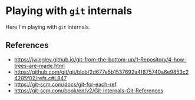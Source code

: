 # Playing with `git` internals

Here I'm playing with `git` internals.

## References

* https://jwiegley.github.io/git-from-the-bottom-up/1-Repository/4-how-trees-are-made.html
* https://github.com/git/git/blob/2d677e5b1537692a4f875740a6e9853c24285f02/refs.c#L847
* https://git-scm.com/docs/git-for-each-ref
* https://git-scm.com/book/en/v2/Git-Internals-Git-References

